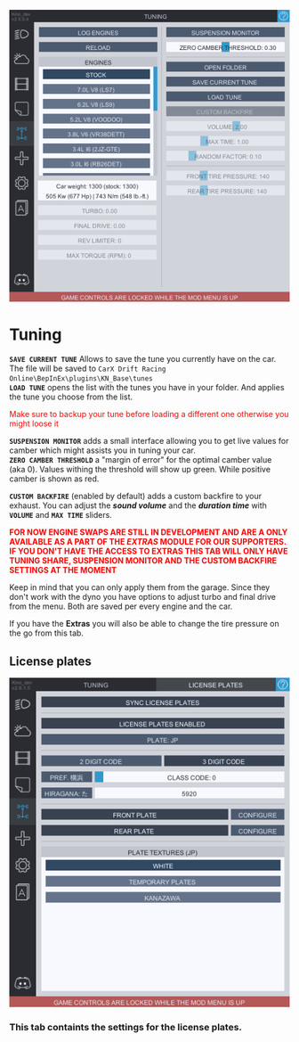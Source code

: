 ![tuning](../Images/tuning.png)
# Tuning
**`SAVE CURRENT TUNE`** Allows to save the tune you currently have on the car.   
The file will be saved to `CarX Drift Racing Online\BepInEx\plugins\KN_Base\tunes`  
**`LOAD TUNE`** opens the list with the tunes you have in your folder. And applies the tune you choose from the list.
<p style="color:red;">Make sure to backup your tune before loading a different one otherwise you might loose it</p>

**`SUSPENSION MONITOR`** adds a small interface allowing you to get live values for camber which might assists you in tuning your car.  
**`ZERO CAMBER THRESHOLD`** a "margin of error" for the optimal camber value (aka 0). Values withing the threshold will show up green. While positive camber is shown as red.

**`CUSTOM BACKFIRE`** (enabled by default) adds a custom backfire to your exhaust. You can adjust the ***sound volume*** and the ***duration time*** with **`VOLUME`** and **`MAX TIME`** sliders.

<p style="color:red;"><b>FOR NOW ENGINE SWAPS ARE STILL IN DEVELOPMENT AND ARE A ONLY AVAILABLE AS A PART OF THE <i>EXTRAS</i> MODULE FOR OUR SUPPORTERS. IF YOU DON'T HAVE THE ACCESS TO EXTRAS THIS TAB WILL ONLY HAVE TUNING SHARE, SUSPENSION MONITOR AND THE CUSTOM BACKFIRE SETTINGS AT THE MOMENT</b></p>

Keep in mind that you can only apply them from the garage. Since they don't work with the dyno you have options to adjust turbo and final drive from the menu. Both are saved per every engine and the car.

If you have the **Extras** you will also be able to change the tire pressure on the go from this tab.

## License plates  
![plates](../Images/tuning_plates.png)  

### This tab containts the settings for the license plates. 